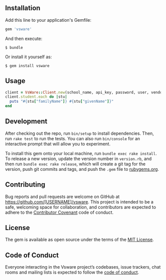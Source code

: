 ## Installation

Add this line to your application's Gemfile:

```ruby
gem 'vsware'
```

And then execute:

    $ bundle

Or install it yourself as:

    $ gem install vsware

## Usage

```ruby
client = VsWare::Client.new(school_name, api_key, password, user, vendor)
client.student.each do |stu|
  puts "#{stu["familyName"]} #{stu["givenName"]}"
end
```

## Development

After checking out the repo, run `bin/setup` to install dependencies. Then, run `rake test` to run the tests. You can also run `bin/console` for an interactive prompt that will allow you to experiment.

To install this gem onto your local machine, run `bundle exec rake install`. To release a new version, update the version number in `version.rb`, and then run `bundle exec rake release`, which will create a git tag for the version, push git commits and tags, and push the `.gem` file to [rubygems.org](https://rubygems.org).

## Contributing

Bug reports and pull requests are welcome on GitHub at https://github.com/[USERNAME]/vsware. This project is intended to be a safe, welcoming space for collaboration, and contributors are expected to adhere to the [Contributor Covenant](http://contributor-covenant.org) code of conduct.

## License

The gem is available as open source under the terms of the [MIT License](https://opensource.org/licenses/MIT).

## Code of Conduct

Everyone interacting in the Vsware project’s codebases, issue trackers, chat rooms and mailing lists is expected to follow the [code of conduct](https://github.com/[USERNAME]/vsware/blob/master/CODE_OF_CONDUCT.md).
